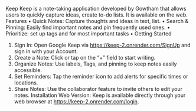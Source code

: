 Keep
Keep is a note-taking application developed by Gowtham that allows users to quickly capture ideas, create to-do lists. It is available on the web.
Features
•	Quick Notes: Capture thoughts and ideas in text, list.
•	Search & Pinning: Easily find important notes and pin frequently used ones.
•	Prioritize: set up tags and for most important tasks
•	Getting Started
1.	Sign In: Open Google Keep via https://keep-2.onrender.com/SignUp  and sign in with your Account.
2.	Create a Note: Click or tap on the “+” field to start writing.
3.	Organize Notes: Use labels, Tags, and pinning to keep notes easily accessible.
4.	Set Reminders: Tap the reminder icon to add alerts for specific times or locations.
5.	Share Notes: Use the collaborator feature to invite others to edit your notes.
Installation
Web Version:
Keep is available directly through your web browser at https://keep-2.onrender.com/login.
